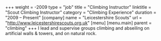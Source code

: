 +++
weight = -2009
type = "job"
title = "Climbing Instructor"
linktitle = "Scout Climbing Instructor"
category = "Climbing Experience"
duration = "2009 – Present"
[company]
  name = "Leicestershire Scouts"
  url = "http://www.leicestershirescouts.org.uk"
[menu]
  [menu.main]
    parent = "climbing"
+++
I lead and supervise groups climbing and abseiling on artificial walls & towers, and on natural rock.
